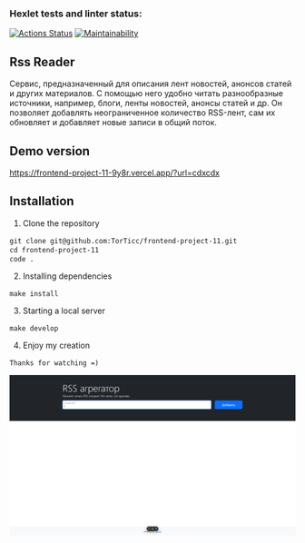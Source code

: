 ### Hexlet tests and linter status:

[![Actions Status](https://github.com/TorTicc/frontend-project-11/actions/workflows/hexlet-check.yml/badge.svg)](https://github.com/TorTicc/frontend-project-11/actions)
[![Maintainability](https://api.codeclimate.com/v1/badges/bd324cb6874fda027eaa/maintainability)](https://codeclimate.com/github/TorTicc/frontend-project-11/maintainability)

## Rss Reader
Сервис, предназначенный для описания лент новостей, анонсов статей и других материалов. С помощью него удобно читать разнообразные источники, например, блоги, ленты новостей, анонсы статей и др. Он позволяет добавлять неограниченное количество RSS-лент, сам их обновляет и добавляет новые записи в общий поток.

## Demo version
https://frontend-project-11-9y8r.vercel.app/?url=cdxcdx

## Installation
1. Clone the repository
```
git clone git@github.com:TorTicc/frontend-project-11.git
cd frontend-project-11
code .
```
2. Installing dependencies
```
make install
```
3. Starting a local server
```
make develop
```
4. Enjoy my creation
```
Thanks for watching =)
```
![img.png](public/img.png)

